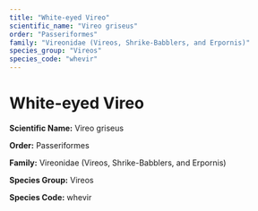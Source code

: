 ```yaml
---
title: "White-eyed Vireo"
scientific_name: "Vireo griseus"
order: "Passeriformes"
family: "Vireonidae (Vireos, Shrike-Babblers, and Erpornis)"
species_group: "Vireos"
species_code: "whevir"
---
```


# White-eyed Vireo

**Scientific Name:** Vireo griseus

**Order:** Passeriformes

**Family:** Vireonidae (Vireos, Shrike-Babblers, and Erpornis)

**Species Group:** Vireos

**Species Code:** whevir
